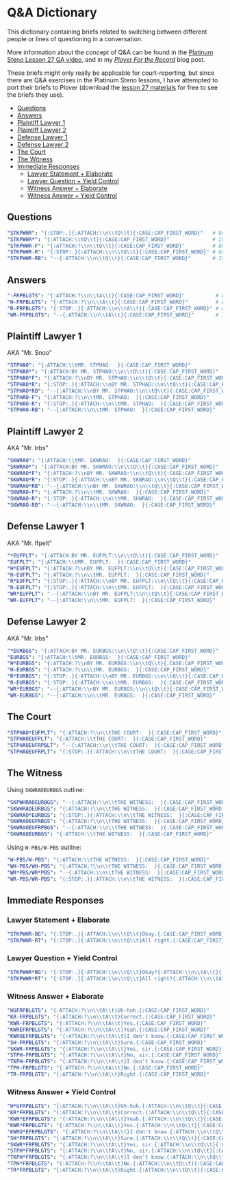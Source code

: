# Q&A Dictionary

This dictionary containing briefs related to switching between different people
or lines of questioning in a conversation.

More information about the concept of Q&A can be found in the
[Platinum Steno Lesson 27 QA video][], and in my _[Plover For the Record][]_
blog post.

These briefs might only really be applicable for court-reporting, but since
there are Q&A exercises in the Platinum Steno lessons, I have attempted to
port their briefs to Plover (download the
[lesson 27 materials][Platinum Steno Lesson 27 lesson materials] for free to see
the briefs they use).

<!-- vim-markdown-toc GFM -->

* [Questions](#questions)
* [Answers](#answers)
* [Plaintiff Lawyer 1](#plaintiff-lawyer-1)
* [Plaintiff Lawyer 2](#plaintiff-lawyer-2)
* [Defense Lawyer 1](#defense-lawyer-1)
* [Defense Lawyer 2](#defense-lawyer-2)
* [The Court](#the-court)
* [The Witness](#the-witness)
* [Immediate Responses](#immediate-responses)
  - [Lawyer Statement + Elaborate](#lawyer-statement--elaborate)
  - [Lawyer Question + Yield Control](#lawyer-question--yield-control)
  - [Witness Answer + Elaborate](#witness-answer--elaborate)
  - [Witness Answer + Yield Control](#witness-answer--yield-control)

<!-- vim-markdown-toc -->

## Questions

```yaml
"STKPWHR": "{:STOP:.}{:ATTACH:\\n\\tQ\\t}{:CASE:CAP_FIRST_WORD}"   # Question following statement
"STKPWHR*": "{:ATTACH:\\tQ\\t}{:CASE:CAP_FIRST_WORD}"              # Initial question
"STKPWHR-F": "{:ATTACH:?\\n\\tQ\\t}{:CASE:CAP_FIRST_WORD}"         # Question following question
"STKPWHR-R": "{:STOP:.}{:ATTACH:\\n\\tQ\\t}{:CASE:CAP_FIRST_WORD}" # Question following statement
"STKPWHR-RB": "--{:ATTACH:\\n\\tQ\\t}{:CASE:CAP_FIRST_WORD}"       # Interrupting question
```

## Answers

```yaml
"-FRPBLGTS": "{:ATTACH:?\\n\\tA\\t}{:CASE:CAP_FIRST_WORD}"          # Answer following question
"H-FRPBLGTS": "{:ATTACH:?\\n\\tA\\t}{:CASE:CAP_FIRST_WORD}"         # Answer following question
"R-FRPBLGTS": "{:STOP:.}{:ATTACH:\\n\\tA\\t}{:CASE:CAP_FIRST_WORD}" # Answer following statement
"WR-FRPBLGTS": "--{:ATTACH:\\n\\tA\\t}{:CASE:CAP_FIRST_WORD}"       # Interrupting answer
```

## Plaintiff Lawyer 1

AKA "Mr. Snoo"

```yaml
"STPHAO": "{:ATTACH:\\tMR. STPHAO:  }{:CASE:CAP_FIRST_WORD}"                       # Initial name
"STPHAO*": "{:ATTACH:BY MR. STPHAO:\\n\\tQ\\t}{:CASE:CAP_FIRST_WORD}"              # Initial byline
"STPHAO*F": "{:ATTACH:?\\nBY MR. STPHAO:\\n\\tQ\\t}{:CASE:CAP_FIRST_WORD}"         # Byline following question
"STPHAO*R": "{:STOP:.}{:ATTACH:\\nBY MR. STPHAO:\\n\\tQ\\t}{:CASE:CAP_FIRST_WORD}" # Byline following statement
"STPHAO*RB": "--{:ATTACH:\\nBY MR. STPHAO:\\n\\tQ\\t}{:CASE:CAP_FIRST_WORD}"       # Byline following interruption
"STPHAO-F": "{:ATTACH:?\\n\\tMR. STPHAO:  }{:CASE:CAP_FIRST_WORD}"                 # Name inline following question
"STPHAO-R": "{:STOP:.}{:ATTACH:\\n\\tMR. STPHAO:  }{:CASE:CAP_FIRST_WORD}"         # Name inline following statement
"STPHAO-RB": "--{:ATTACH:\\n\\tMR. STPHAO:  }{:CASE:CAP_FIRST_WORD}"               # Interrupting name inline
```

## Plaintiff Lawyer 2

AKA "Mr. Irbs"

```yaml
"SKWRAO": "{:ATTACH:\\tMR. SKWRAO:  }{:CASE:CAP_FIRST_WORD}"                       # Initial name
"SKWRAO*": "{:ATTACH:BY MR. SKWRAO:\\n\\tQ\\t}{:CASE:CAP_FIRST_WORD}"              # Initial byline
"SKWRAO*F": "{:ATTACH:?\\nBY MR. SKWRAO:\\n\\tQ\\t}{:CASE:CAP_FIRST_WORD}"         # Byline following question
"SKWRAO*R": "{:STOP:.}{:ATTACH:\\nBY MR. SKWRAO:\\n\\tQ\\t}{:CASE:CAP_FIRST_WORD}" # Byline following statement
"SKWRAO*RB": "--{:ATTACH:\\nBY MR. SKWRAO:\\n\\tQ\\t}{:CASE:CAP_FIRST_WORD}"       # Byline following interruption
"SKWRAO-F": "{:ATTACH:?\\n\\tMR. SKWRAO:  }{:CASE:CAP_FIRST_WORD}"                 # Name inline following question
"SKWRAO-R": "{:STOP:.}{:ATTACH:\\n\\tMR. SKWRAO:  }{:CASE:CAP_FIRST_WORD}"         # Name inline following statement
"SKWRAO-RB": "--{:ATTACH:\\n\\tMR. SKWRAO:  }{:CASE:CAP_FIRST_WORD}"               # Interrupting name inline
```

## Defense Lawyer 1

AKA "Mr. Ifpelt"

```yaml
"*EUFPLT": "{:ATTACH:BY MR. EUFPLT:\\n\\tQ\\t}{:CASE:CAP_FIRST_WORD}"              # Initial byline
"EUFPLT": "{:ATTACH:\\tMR. EUFPLT:  }{:CASE:CAP_FIRST_WORD}"                       # Initial name
"H*EUFPLT": "{:ATTACH:?\\nBY MR. EUFPLT:\\n\\tQ\\t}{:CASE:CAP_FIRST_WORD}"         # Byline following question
"H-EUFPLT": "{:ATTACH:?\\n\\tMR. EUFPLT:  }{:CASE:CAP_FIRST_WORD}"                 # Name inline following question
"R*EUFPLT": "{:STOP:.}{:ATTACH:\\nBY MR. EUFPLT:\\n\\tQ\\t}{:CASE:CAP_FIRST_WORD}" # Byline following statement
"R-EUFPLT": "{:STOP:.}{:ATTACH:\\n\\tMR. EUFPLT:  }{:CASE:CAP_FIRST_WORD}"         # Name inline following statement
"WR*EUFPLT": "--{:ATTACH:\\nBY MR. EUFPLT:\\n\\tQ\\t}{:CASE:CAP_FIRST_WORD}"       # Byline following interruption
"WR-EUFPLT": "--{:ATTACH:\\n\\tMR. EUFPLT:  }{:CASE:CAP_FIRST_WORD}"               # Interrupting name inline
```

## Defense Lawyer 2

AKA "Mr. Irbs"

```yaml
"*EURBGS": "{:ATTACH:BY MR. EURBGS:\\n\\tQ\\t}{:CASE:CAP_FIRST_WORD}"              # Initial byline
"EURBGS": "{:ATTACH:\\tMR. EURBGS:  }{:CASE:CAP_FIRST_WORD}"                       # Initial name
"H*EURBGS": "{:ATTACH:?\\nBY MR. EURBGS:\\n\\tQ\\t}{:CASE:CAP_FIRST_WORD}"         # Byline following question
"H-EURBGS": "{:ATTACH:?\\n\\tMR. EURBGS:  }{:CASE:CAP_FIRST_WORD}"                 # Name inline following question
"R*EURBGS": "{:STOP:.}{:ATTACH:\\nBY MR. EURBGS:\\n\\tQ\\t}{:CASE:CAP_FIRST_WORD}" # Byline following statement
"R-EURBGS": "{:STOP:.}{:ATTACH:\\n\\tMR. EURBGS:  }{:CASE:CAP_FIRST_WORD}"         # Name inline following statement
"WR*EURBGS": "--{:ATTACH:\\nBY MR. EURBGS:\\n\\tQ\\t}{:CASE:CAP_FIRST_WORD}"       # Byline following interruption
"WR-EURBGS": "--{:ATTACH:\\n\\tMR. EURBGS:  }{:CASE:CAP_FIRST_WORD}"               # Interrupting name inline
```

## The Court

```yaml
"STPHAO*EUFPLT": "{:ATTACH:?\\n\\tTHE COURT:  }{:CASE:CAP_FIRST_WORD}"         # Court following question
"STPHAOEUFPLT": "{:ATTACH:\\tTHE COURT:  }{:CASE:CAP_FIRST_WORD}"              # Initial Court
"STPHAOEUFRPBLT": "--{:ATTACH:\\n\\tTHE COURT:  }{:CASE:CAP_FIRST_WORD}"       # Interrupting Court
"STPHAOEUFRPLT": "{:STOP:.}{:ATTACH:\\n\\tTHE COURT:  }{:CASE:CAP_FIRST_WORD}" # Court following statement
```

## The Witness

Using `SKWRAOEURBGS` outline:

```yaml
"SKPWHRAOEURBGS": "--{:ATTACH:\\n\\tTHE WITNESS:  }{:CASE:CAP_FIRST_WORD}"       # Interrupting Witness
"SKWHRAOEURBGS": "{:ATTACH:?\\n\\tTHE WITNESS:  }{:CASE:CAP_FIRST_WORD}"         # Witness following question
"SKWRAO*EURBGS": "{:STOP:.}{:ATTACH:\\n\\tTHE WITNESS:  }{:CASE:CAP_FIRST_WORD}" # Witness following statement
"SKWRAOEUFRBGS": "{:ATTACH:?\\n\\tTHE WITNESS:  }{:CASE:CAP_FIRST_WORD}"         # Witness following question
"SKWRAOEUFRPBGS": "--{:ATTACH:\\n\\tTHE WITNESS:  }{:CASE:CAP_FIRST_WORD}"       # Interrupting Witness
"SKWRAOEURBGS": "{:ATTACH:\\tTHE WITNESS:  }{:CASE:CAP_FIRST_WORD}"              # Initial Witness
```

Using `W-PBS/W-PBS` outline:

```yaml
"W-PBS/W-PBS": "{:ATTACH:\\tTHE WITNESS:  }{:CASE:CAP_FIRST_WORD}"               # Initial Witness
"WH-PBS/WH-PBS": "{:ATTACH:?\\n\\tTHE WITNESS:  }{:CASE:CAP_FIRST_WORD}"         # Witness following question
"WR*PBS/WR*PBS": "--{:ATTACH:\\n\\tTHE WITNESS:  }{:CASE:CAP_FIRST_WORD}"        # Interrupting Witness
"WR-PBS/WR-PBS": "{:STOP:.}{:ATTACH:\\n\\tTHE WITNESS:  }{:CASE:CAP_FIRST_WORD}" # Witness following statement
```

## Immediate Responses

### Lawyer Statement + Elaborate

```yaml
"STKPWHR-BG": "{:STOP:.}{:ATTACH:\\n\\tQ\\t}Okay.{:CASE:CAP_FIRST_WORD}"      # 'Okay.' and elaborate
"STKPWHR-RT": "{:STOP:.}{:ATTACH:\\n\\tQ\\t}All right.{:CASE:CAP_FIRST_WORD}" # 'All right.' and elaborate
```

### Lawyer Question + Yield Control

```yaml
"STKPWHR*BG": "{:STOP:.}{:ATTACH:\\n\\tQ\\t}Okay?{:ATTACH:\\n\\tA\\t}{:CASE:CAP_FIRST_WORD}"      # 'Okay?' and yield control
"STKPWHR*RT": "{:STOP:.}{:ATTACH:\\n\\tQ\\t}All right?{:ATTACH:\\n\\tA\\t}{:CASE:CAP_FIRST_WORD}" # 'All right?' and yield control
```

### Witness Answer + Elaborate

```yaml
"HUFRPBLGTS": "{:ATTACH:?\\n\\tA\\t}Uh-huh.{:CASE:CAP_FIRST_WORD}"          # 'Uh-huh.' and elaborate
"KR-FRPBLGTS": "{:ATTACH:?\\n\\tA\\t}Correct.{:CASE:CAP_FIRST_WORD}"        # 'Correct.' and elaborate
"KWR-FRPBLGTS": "{:ATTACH:?\\n\\tA\\t}Yes.{:CASE:CAP_FIRST_WORD}"           # 'Yes.' and elaborate
"KWREFRPBLGTS": "{:ATTACH:?\\n\\tA\\t}Yeah.{:CASE:CAP_FIRST_WORD}"          # 'Yeah.' and elaborate
"KWROEFRPBLGTS": "{:ATTACH:?\\n\\tA\\t}I don't know.{:CASE:CAP_FIRST_WORD}" # 'I don't know.' and elaborate
"SH-FRPBLGTS": "{:ATTACH:?\\n\\tA\\t}Sure.{:CASE:CAP_FIRST_WORD}"           # 'Sure.' and elaborate
"SKWR-FRPBLGTS": "{:ATTACH:?\\n\\tA\\t}Yes, sir.{:CASE:CAP_FIRST_WORD}"     # 'Yes, sir.' and elaborate
"STPH-FRPBLGTS": "{:ATTACH:?\\n\\tA\\t}No, sir.{:CASE:CAP_FIRST_WORD}"      # 'No, sir.' and elaborate
"TKPH-FRPBLGTS": "{:ATTACH:?\\n\\tA\\t}I don't know.{:CASE:CAP_FIRST_WORD}" # 'I don't know.' and elaborate
"TPH-FRPBLGTS": "{:ATTACH:?\\n\\tA\\t}No.{:CASE:CAP_FIRST_WORD}"            # 'No.' and elaborate
"TR-FRPBLGTS": "{:ATTACH:?\\n\\tA\\t}Right.{:CASE:CAP_FIRST_WORD}"          # 'Right.' and elaborate
```

### Witness Answer + Yield Control

```yaml
"H*UFRPBLGTS": "{:ATTACH:?\\n\\tA\\t}Uh-huh.{:ATTACH:\\n\\tQ\\t}{:CASE:CAP_FIRST_WORD}"          # 'Uh-huh.' and yield control
"KR*FRPBLGTS": "{:ATTACH:?\\n\\tA\\t}Correct.{:ATTACH:\\n\\tQ\\t}{:CASE:CAP_FIRST_WORD}"         # 'Correct.' and yield control
"KWR*EFRPBLGTS": "{:ATTACH:?\\n\\tA\\t}Yeah.{:ATTACH:\\n\\tQ\\t}{:CASE:CAP_FIRST_WORD}"          # 'Yeah.' and yield control
"KWR*FRPBLGTS": "{:ATTACH:?\\n\\tA\\t}Yes.{:ATTACH:\\n\\tQ\\t}{:CASE:CAP_FIRST_WORD}"            # 'Yes.' and yield control
"KWRO*EFRPBLGTS": "{:ATTACH:?\\n\\tA\\t}I don't know.{:ATTACH:\\n\\tQ\\t}{:CASE:CAP_FIRST_WORD}" # 'I don't know.' and yield control
"SH*FRPBLGTS": "{:ATTACH:?\\n\\tA\\t}Sure.{:ATTACH:\\n\\tQ\\t}{:CASE:CAP_FIRST_WORD}"            # 'Sure.' and yield control
"SKWR*FRPBLGTS": "{:ATTACH:?\\n\\tA\\t}Yes, sir.{:ATTACH:\\n\\tQ\\t}{:CASE:CAP_FIRST_WORD}"      # 'Yes, sir.' and yield control
"STPH*FRPBLGTS": "{:ATTACH:?\\n\\tA\\t}No, sir.{:ATTACH:\\n\\tQ\\t}{:CASE:CAP_FIRST_WORD}"       # 'No, sir.' and yield control
"TKPH*FRPBLGTS": "{:ATTACH:?\\n\\tA\\t}I don't know.{:ATTACH:\\n\\tQ\\t}{:CASE:CAP_FIRST_WORD}"  # 'I don't know.' and yield control
"TPH*FRPBLGTS": "{:ATTACH:?\\n\\tA\\t}No.{:ATTACH:\\n\\tQ\\t}{:CASE:CAP_FIRST_WORD}"             # 'No.' and yield control
"TR*FRPBLGTS": "{:ATTACH:?\\n\\tA\\t}Right.{:ATTACH:\\n\\tQ\\t}{:CASE:CAP_FIRST_WORD}"           # 'Right.' and yield control
```

[Platinum Steno Lesson 27 lesson materials]: https://platinumsteno.com/downloads/theory-lesson-27/
[Platinum Steno Lesson 27 QA video]: https://www.youtube.com/watch?v=tEgaJ7hWIvg
[Plover For the Record]: https://www.paulfioravanti.com/blog/plover-for-the-record/
